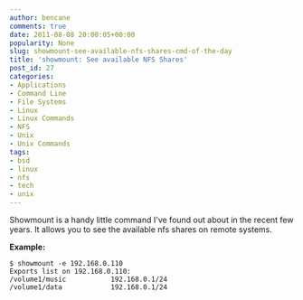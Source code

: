 ```yaml
---
author: bencane
comments: true
date: 2011-08-08 20:00:05+00:00
popularity: None
slug: showmount-see-available-nfs-shares-cmd-of-the-day
title: 'showmount: See available NFS Shares'
post_id: 27
categories:
- Applications
- Command Line
- File Systems
- Linux
- Linux Commands
- NFS
- Unix
- Unix Commands
tags:
- bsd
- linux
- nfs
- tech
- unix
---
```


Showmount is a handy little command I've found out about in the recent few years. It allows you to see the available nfs shares on remote systems.

**Example:**

    $ showmount -e 192.168.0.110  
    Exports list on 192.168.0.110:  
    /volume1/music           192.168.0.1/24  
    /volume1/data            192.168.0.1/24
